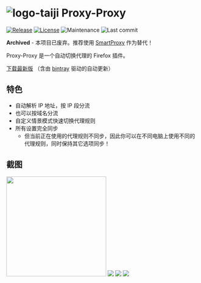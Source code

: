 # ![logo-taiji](src/assets/buttons/normal_38.png) Proxy-Proxy

[![Release](https://img.shields.io/github/release/oott123/proxy-proxy.svg)](https://github.com/oott123/proxy-proxy/releases/latest)
[![License](https://img.shields.io/github/license/oott123/proxy-proxy.svg)](https://github.com/oott123/proxy-proxy/blob/master/LICENSE)
![Maintenance](https://img.shields.io/maintenance/yes/2018.svg)
![Last commit](https://img.shields.io/github/last-commit/oott123/proxy-proxy.svg)

**Archived** - 本项目已废弃。推荐使用 [SmartProxy](https://addons.mozilla.org/en-US/firefox/addon/smartproxy/) 作为替代！

Proxy-Proxy 是一个自动切换代理的 Firefox 插件。

[下载最新版](https://github.com/oott123/proxy-proxy/releases/latest) （含由 [bintray](https://bintray.com/) 驱动的自动更新）

## 特色

* 自动解析 IP 地址，按 IP 段分流
* 也可以按域名分流
* 自定义情景模式快速切换代理规则
* 所有设置完全同步
  * 但当前正在使用的代理规则不同步，因此你可以在不同电脑上使用不同的代理规则，同时保持其它选项同步！

## 截图

<img src="promotion/popup.png" width="262">

<img src="promotion/scenes.png" style="max-width: 80%">

<img src="promotion/rulesets.png" style="max-width: 80%">

<img src="promotion/proxies.png" style="max-width: 80%">
